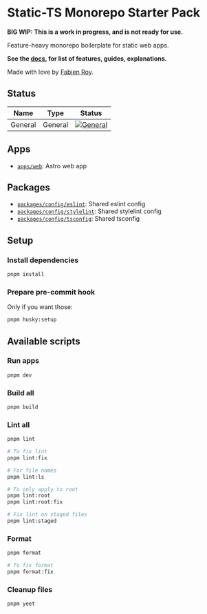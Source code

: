 # Static-TS Monorepo Starter Pack

**BIG WIP: This is a work in progress, and is not ready for use.**

Feature-heavy monorepo boilerplate for static web apps.

**See the [docs](./docs/README.md), for list of features, guides, explanations.**

Made with love by [Fabien Roy](https://github.com/ExiledNarwal28).

## Status

| Name        | Type    | Status                                                                                                                                                                                                                                                                     |
|-------------| ------- | -------------------------------------------------------------------------------------------------------------------------------------------------------------------------------------------------------------------------------------------------------------------------- |
| General     | General | [![General](https://github.com/rock-n-prog/static-ts-monorepo-starter-pack/actions/workflows/general.yml/badge.svg)](https://github.com/rock-n-prog/static-ts-monorepo-starter-pack/actions/workflows/general.yml)                                                         |

## Apps

- [`apps/web`](apps/web): Astro web app

## Packages

- [`packages/config/eslint`](packages/config/eslint): Shared eslint config
- [`packages/config/stylelint`](packages/config/stylelint): Shared stylelint config
- [`packages/config/tsconfig`](packages/config/tsconfig): Shared tsconfig

## Setup

### Install dependencies

```bash
pnpm install
```

### Prepare pre-commit hook

Only if you want those:

```bash
pnpm husky:setup
```

## Available scripts

### Run apps

```bash
pnpm dev
```

### Build all

```bash
pnpm build
```

### Lint all

```bash
pnpm lint

# To fix lint
pnpm lint:fix

# For file names
pnpm lint:ls

# To only apply to root
pnpm lint:root
pnpm lint:root:fix

# Fix lint on staged files
pnpm lint:staged
```

### Format

```bash
pnpm format

# To fix format
pnpm format:fix
```

### Cleanup files

```bash
pnpm yeet
```

